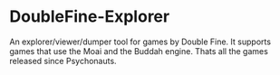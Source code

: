DoubleFine-Explorer
===================

An explorer/viewer/dumper tool for games by Double Fine. It supports games that use the Moai and the Buddah engine. Thats all the games released since Psychonauts.